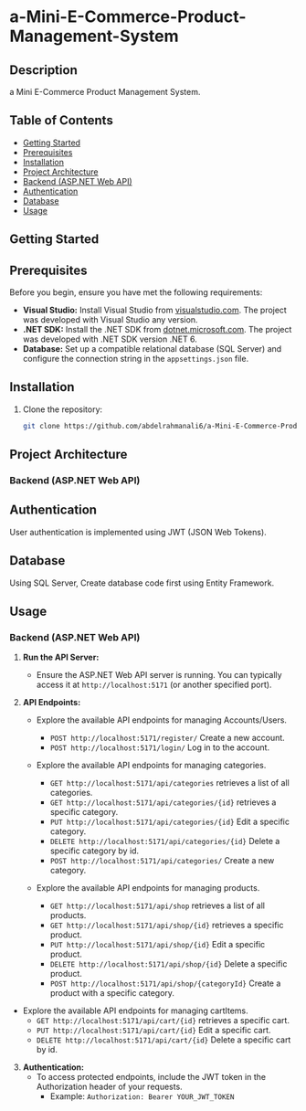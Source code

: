 # a-Mini-E-Commerce-Product-Management-System

## Description

a Mini E-Commerce Product Management System.

## Table of Contents

- [Getting Started](#getting-started)
- [Prerequisites](#prerequisites)
- [Installation](#installation)
- [Project Architecture](#project-architecture)
- [Backend (ASP.NET Web API)](#backend-aspnet-web-api)
- [Authentication](#authentication)
- [Database](#database)
- [Usage](#usage)


## Getting Started

## Prerequisites

Before you begin, ensure you have met the following requirements:

- **Visual Studio:** Install Visual Studio from [visualstudio.com](https://visualstudio.microsoft.com/). The project was developed with Visual Studio any version.
- **.NET SDK:** Install the .NET SDK from [dotnet.microsoft.com](https://dotnet.microsoft.com/download). The project was developed with .NET SDK version .NET 6.
- **Database:** Set up a compatible relational database (SQL Server) and configure the connection string in the `appsettings.json` file.
  
## Installation

1. Clone the repository:

   ```bash
   git clone https://github.com/abdelrahmanali6/a-Mini-E-Commerce-Product-Management-System.git

## Project Architecture

### Backend (ASP.NET Web API)

## Authentication

User authentication is implemented using JWT (JSON Web Tokens).

## Database

Using SQL Server, Create database code first using Entity Framework.

## Usage

### Backend (ASP.NET Web API)

1. **Run the API Server:**
   - Ensure the ASP.NET Web API server is running. You can typically access it at `http://localhost:5171` (or another specified port).

2. **API Endpoints:**
   - Explore the available API endpoints for managing Accounts/Users.
     - `POST http://localhost:5171/register/` Create a new account.
     - `POST http://localhost:5171/login/` Log in to the account.
       
   - Explore the available API endpoints for managing categories.
     - `GET http://localhost:5171/api/categories` retrieves a list of all categories.
     - `GET http://localhost:5171/api/categories/{id}` retrieves a specific category.
     - `PUT http://localhost:5171/api/categories/{id}` Edit a specific category.
     - `DELETE http://localhost:5171/api/categories/{id}` Delete a specific category by id.
     - `POST http://localhost:5171/api/categories/` Create a new category.
       
   - Explore the available API endpoints for managing products.
     - `GET http://localhost:5171/api/shop` retrieves a list of all products.
     - `GET http://localhost:5171/api/shop/{id}` retrieves a specific product.
     - `PUT http://localhost:5171/api/shop/{id}` Edit a specific product.
     - `DELETE http://localhost:5171/api/shop/{id}` Delete a specific product.
     - `POST http://localhost:5171/api/shop/{categoryId}` Create a product with a specific category.
    
  - Explore the available API endpoints for managing cartItems.
     - `GET http://localhost:5171/api/cart/{id}` retrieves a specific cart.
     - `PUT http://localhost:5171/api/cart/{id}` Edit a specific cart.
     - `DELETE http://localhost:5171/api/cart/{id}` Delete a specific cart by id.
    
3. **Authentication:**
   - To access protected endpoints, include the JWT token in the Authorization header of your requests.
     - Example: `Authorization: Bearer YOUR_JWT_TOKEN`
